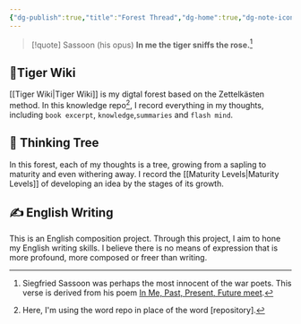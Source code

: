 ```yaml
---
{"dg-publish":true,"title":"Forest Thread","dg-home":true,"dg-note-icon":"signpost","dg-pinned":true,"permalink":"/Forest Thread/","pinned":true,"tags":["gardenEntry"],"dgPassFrontmatter":true,"noteIcon":"signpost","created":"","updated":""}
---
```



> [!quote] Sassoon (his opus)
> **In me the tiger sniffs the rose.**[^1]



## 🐯Tiger Wiki 

[[Tiger Wiki\|Tiger Wiki]] is my digtal forest based on the Zettelkästen method. In this knowledge repo[^2], I record everything in my thoughts, including `book excerpt`, `knowledge`,`summaries` and `flash mind`.


## 🌲 Thinking Tree

In this forest, each of my thoughts is a tree, growing from a sapling to maturity and even withering away. I record the [[Maturity Levels\|Maturity Levels]] of developing an idea by the stages of its growth.


## ✍️ English Writing

This is an English composition project. Through this project, I aim to hone my English writing skills. I believe there is no means of expression that is more profound, more composed or freer than writing.

[^1]: Siegfried Sassoon was perhaps the most innocent of the war poets. This verse is derived from his poem [In Me, Past, Present, Future meet](https://allpoetry.com/In-Me,-Past,-Present,-Future-meet).
[^2]: Here, I'm using the word repo in place of the word [repository].